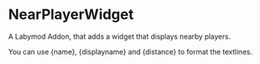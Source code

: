 # NearPlayerWidget

A Labymod Addon, that adds a widget that displays nearby players.

You can use {name}, {displayname} and {distance} to format the textlines.
